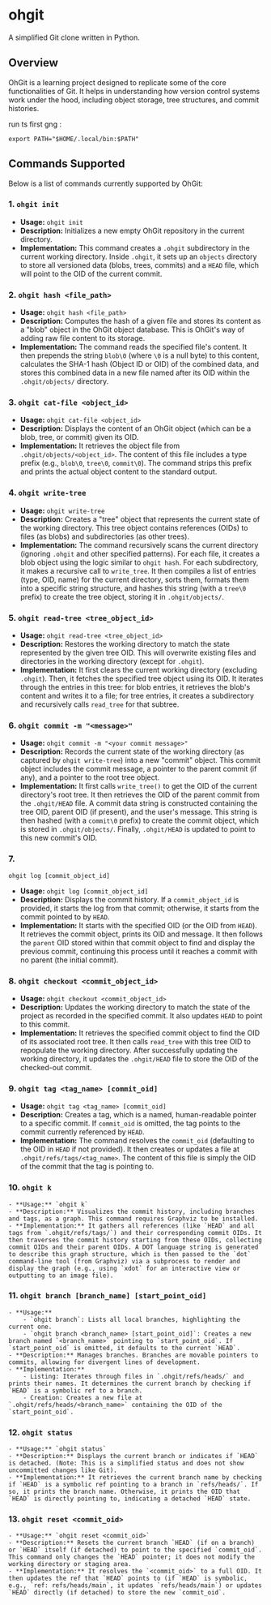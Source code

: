 # ohgit
A simplified Git clone written in Python.

## Overview

OhGit is a learning project designed to replicate some of the core functionalities of Git. It helps in understanding how version control systems work under the hood, including object storage, tree structures, and commit histories.

run ts first gng :
```
export PATH="$HOME/.local/bin:$PATH"
```

## Commands Supported

Below is a list of commands currently supported by OhGit:

### 1. `ohgit init`
   - **Usage:** `ohgit init`
   - **Description:** Initializes a new empty OhGit repository in the current directory.
   - **Implementation:** This command creates a `.ohgit` subdirectory in the current working directory. Inside `.ohgit`, it sets up an `objects` directory to store all versioned data (blobs, trees, commits) and a `HEAD` file, which will point to the OID of the current commit.

### 2. `ohgit hash <file_path>`
   - **Usage:** `ohgit hash <file_path>`
   - **Description:** Computes the hash of a given file and stores its content as a "blob" object in the OhGit object database. This is OhGit's way of adding raw file content to its storage.
   - **Implementation:** The command reads the specified file's content. It then prepends the string `blob\0` (where `\0` is a null byte) to this content, calculates the SHA-1 hash (Object ID or OID) of the combined data, and stores this combined data in a new file named after its OID within the `.ohgit/objects/` directory.

### 3. `ohgit cat-file <object_id>`
   - **Usage:** `ohgit cat-file <object_id>`
   - **Description:** Displays the content of an OhGit object (which can be a blob, tree, or commit) given its OID.
   - **Implementation:** It retrieves the object file from `.ohgit/objects/<object_id>`. The content of this file includes a type prefix (e.g., `blob\0`, `tree\0`, `commit\0`). The command strips this prefix and prints the actual object content to the standard output.

### 4. `ohgit write-tree`
   - **Usage:** `ohgit write-tree`
   - **Description:** Creates a "tree" object that represents the current state of the working directory. This tree object contains references (OIDs) to files (as blobs) and subdirectories (as other trees).
   - **Implementation:** The command recursively scans the current directory (ignoring `.ohgit` and other specified patterns). For each file, it creates a blob object using the logic similar to `ohgit hash`. For each subdirectory, it makes a recursive call to `write_tree`. It then compiles a list of entries (type, OID, name) for the current directory, sorts them, formats them into a specific string structure, and hashes this string (with a `tree\0` prefix) to create the tree object, storing it in `.ohgit/objects/`.

### 5. `ohgit read-tree <tree_object_id>`
   - **Usage:** `ohgit read-tree <tree_object_id>`
   - **Description:** Restores the working directory to match the state represented by the given tree OID. This will overwrite existing files and directories in the working directory (except for `.ohgit`).
   - **Implementation:** It first clears the current working directory (excluding `.ohgit`). Then, it fetches the specified tree object using its OID. It iterates through the entries in this tree: for blob entries, it retrieves the blob's content and writes it to a file; for tree entries, it creates a subdirectory and recursively calls `read_tree` for that subtree.

### 6. `ohgit commit -m "<message>"`
   - **Usage:** `ohgit commit -m "<your commit message>"`
   - **Description:** Records the current state of the working directory (as captured by `ohgit write-tree`) into a new "commit" object. This commit object includes the commit message, a pointer to the parent commit (if any), and a pointer to the root tree object.
   - **Implementation:** It first calls `write_tree()` to get the OID of the current directory's root tree. It then retrieves the OID of the parent commit from the `.ohgit/HEAD` file. A commit data string is constructed containing the tree OID, parent OID (if present), and the user's message. This string is then hashed (with a `commit\0` prefix) to create the commit object, which is stored in `.ohgit/objects/`. Finally, `.ohgit/HEAD` is updated to point to this new commit's OID.

### 7. 
```
ohgit log [commit_object_id]
```
   - **Usage:** `ohgit log [commit_object_id]`
   - **Description:** Displays the commit history. If a `commit_object_id` is provided, it starts the log from that commit; otherwise, it starts from the commit pointed to by `HEAD`.
   - **Implementation:** It starts with the specified OID (or the OID from `HEAD`). It retrieves the commit object, prints its OID and message. It then follows the `parent` OID stored within that commit object to find and display the previous commit, continuing this process until it reaches a commit with no parent (the initial commit).

### 8. `ohgit checkout <commit_object_id>`
   - **Usage:** `ohgit checkout <commit_object_id>`
   - **Description:** Updates the working directory to match the state of the project as recorded in the specified commit. It also updates `HEAD` to point to this commit.
   - **Implementation:** It retrieves the specified commit object to find the OID of its associated root tree. It then calls `read_tree` with this tree OID to repopulate the working directory. After successfully updating the working directory, it updates the `.ohgit/HEAD` file to store the OID of the checked-out commit.


### 9. `ohgit tag <tag_name> [commit_oid]`
   - **Usage:** `ohgit tag <tag_name> [commit_oid]`
   - **Description:** Creates a tag, which is a named, human-readable pointer to a specific commit. If `commit_oid` is omitted, the tag points to the commit currently referenced by `HEAD`.
   - **Implementation:** The command resolves the `commit_oid` (defaulting to the OID in `HEAD` if not provided). It then creates or updates a file at `.ohgit/refs/tags/<tag_name>`. The content of this file is simply the OID of the commit that the tag is pointing to.

### 10. `ohgit k`
    - **Usage:** `ohgit k`
    - **Description:** Visualizes the commit history, including branches and tags, as a graph. This command requires Graphviz to be installed.
    - **Implementation:** It gathers all references (like `HEAD` and all tags from `.ohgit/refs/tags/`) and their corresponding commit OIDs. It then traverses the commit history starting from these OIDs, collecting commit OIDs and their parent OIDs. A DOT language string is generated to describe this graph structure, which is then passed to the `dot` command-line tool (from Graphviz) via a subprocess to render and display the graph (e.g., using `xdot` for an interactive view or outputting to an image file).


### 11. `ohgit branch [branch_name] [start_point_oid]`
    - **Usage:**
        - `ohgit branch`: Lists all local branches, highlighting the current one.
        - `ohgit branch <branch_name> [start_point_oid]`: Creates a new branch named `<branch_name>` pointing to `start_point_oid`. If `start_point_oid` is omitted, it defaults to the current `HEAD`.
    - **Description:** Manages branches. Branches are movable pointers to commits, allowing for divergent lines of development.
    - **Implementation:**
        - Listing: Iterates through files in `.ohgit/refs/heads/` and prints their names. It determines the current branch by checking if `HEAD` is a symbolic ref to a branch.
        - Creation: Creates a new file at `.ohgit/refs/heads/<branch_name>` containing the OID of the `start_point_oid`.

### 12. `ohgit status`
    - **Usage:** `ohgit status`
    - **Description:** Displays the current branch or indicates if `HEAD` is detached. (Note: This is a simplified status and does not show uncommitted changes like Git).
    - **Implementation:** It retrieves the current branch name by checking if `HEAD` is a symbolic ref pointing to a branch in `refs/heads/`. If so, it prints the branch name. Otherwise, it prints the OID that `HEAD` is directly pointing to, indicating a detached `HEAD` state.

### 13. `ohgit reset <commit_oid>`
    - **Usage:** `ohgit reset <commit_oid>`
    - **Description:** Resets the current branch `HEAD` (if on a branch) or `HEAD` itself (if detached) to point to the specified `commit_oid`. This command only changes the `HEAD` pointer; it does not modify the working directory or staging area.
    - **Implementation:** It resolves the `<commit_oid>` to a full OID. It then updates the ref that `HEAD` points to (if `HEAD` is symbolic, e.g., `ref: refs/heads/main`, it updates `refs/heads/main`) or updates `HEAD` directly (if detached) to store the new `commit_oid`.

